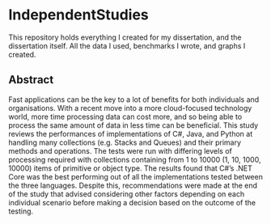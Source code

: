 # IndependentStudies

This repository holds everything I created for my dissertation, and the dissertation itself. All the data I used, benchmarks I wrote, and graphs I created.

## Abstract

Fast applications can be the key to a lot of benefits for both individuals and organisations. With a recent move into a more cloud-focused technology world, more time processing data can cost more, and so being able to process the same amount of data in less time can be beneficial. This study reviews the performances of implementations of C#, Java, and Python at handling many collections (e.g. Stacks and Queues) and their primary methods and operations. The tests were run with differing levels of processing required with collections containing from 1 to 10000 (1, 10, 1000, 10000) items of primitive or object type. The results found that C#’s .NET Core was the best performing out of all the implementations tested between the three languages. Despite this, recommendations were made at the end of the study that advised considering other factors depending on each individual scenario before making a decision based on the outcome of the testing.
